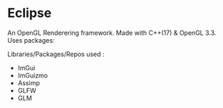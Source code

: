 # Eclipse
An OpenGL Renderering framework.
Made with C++(17) & OpenGL 3.3.
Uses packages:

Libraries/Packages/Repos used :
- ImGui
- ImGuizmo
- Assimp
- GLFW
- GLM
